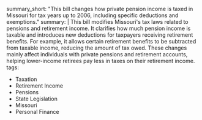 summary_short: "This bill changes how private pension income is taxed in Missouri for tax years up to 2006, including specific deductions and exemptions."
summary: |
  This bill modifies Missouri's tax laws related to pensions and retirement income. It clarifies how much pension income is taxable and introduces new deductions for taxpayers receiving retirement benefits. For example, it allows certain retirement benefits to be subtracted from taxable income, reducing the amount of tax owed. These changes mainly affect individuals with private pensions and retirement accounts, helping lower-income retirees pay less in taxes on their retirement income.
tags:
  - Taxation
  - Retirement Income
  - Pensions
  - State Legislation
  - Missouri
  - Personal Finance
